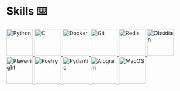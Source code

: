 # __Skills ⌨️__

<a href="https://www.python.org/" target="_blank">
    <img src="https://cdn3.iconfinder.com/data/icons/logos-and-brands-adobe/512/267_Python-512.png" alt="Python" width="70">
</a>
<a href="https://www.w3schools.com/c/c_intro.php" target="_blank">
    <img src="https://img.icons8.com/?size=512&id=40670&format=png" alt="C" width="70">
</a>
<a href="https://www.docker.com/" target="_blank">
    <img src="https://static-00.iconduck.com/assets.00/docker-icon-icon-2048x1479-cres2he9.png" alt="Docker" width="70">
</a>
<a href="https://git-scm.com/" target="_blank">
    <img src="https://static-00.iconduck.com/assets.00/git-icon-2048x2048-juzdf1l5.png" alt="Git" width="70">
</a>
<a href="https://redis.io/" target="_blank">
    <img src="https://cdn4.iconfinder.com/data/icons/redis-2/1451/Untitled-2-512.png" alt="Redis" width="70">
</a>
<a href="https://obsidian.md/" target="_blank">
    <img src="https://upload.wikimedia.org/wikipedia/commons/thumb/1/10/2023_Obsidian_logo.svg/1200px-2023_Obsidian_logo.svg.png" alt="Obsidian" width="70">
</a>
<a href="https://playwright.dev/" target="_blank">
    <img src="https://seeklogo.com/images/P/playwright-logo-22FA8B9E63-seeklogo.com.png" alt="Playwright" width="70">
</a>
<a href="https://python-poetry.org/" target="_blank">
    <img src="https://avatars.githubusercontent.com/u/48722593?v=4" alt="Poetry" width="70">
</a>
<a href="https://docs.pydantic.dev/latest/" target="_blank">
    <img src="https://avatars.githubusercontent.com/u/110818415?v=4" alt="Pydantic" width="70">
</a>
<a href="https://aiogram.dev/" target="_blank">
    <img src="https://images.opencollective.com/aiogram/459099a/logo/256.png" alt="Aiogram" width="70">
</a>
<a href="https://en.wikipedia.org/wiki/MacOS" target="_blank">
    <img src="https://static-00.iconduck.com/assets.00/macos-icon-2048x2048-uavbc6sb.png" alt="MacOS" width="70">
</a>

